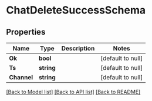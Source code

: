# ChatDeleteSuccessSchema

## Properties
Name | Type | Description | Notes
------------ | ------------- | ------------- | -------------
**Ok** | **bool** |  | [default to null]
**Ts** | **string** |  | [default to null]
**Channel** | **string** |  | [default to null]

[[Back to Model list]](../README.md#documentation-for-models) [[Back to API list]](../README.md#documentation-for-api-endpoints) [[Back to README]](../README.md)


